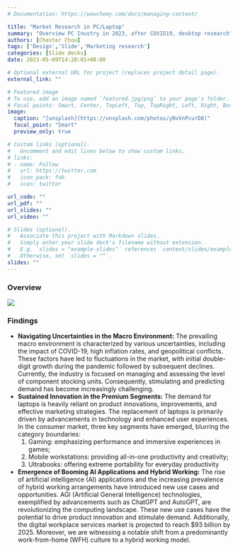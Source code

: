 ```yaml
---
# Documentation: https://wowchemy.com/docs/managing-content/

title: "Market Research in PC/Laptop"
summary: "Overview PC Inustry in 2023, after COVID19, desktop research"
authors: [Chester Chou]
tags: ['Design','Slide','Marketing research']
categories: [Slide decks]
date: 2023-05-09T14:28:01+08:00

# Optional external URL for project (replaces project detail page).
external_link: ""

# Featured image
# To use, add an image named `featured.jpg/png` to your page's folder.
# Focal points: Smart, Center, TopLeft, Top, TopRight, Left, Right, BottomLeft, Bottom, BottomRight.
image:
  caption: "[unsplash](https://unsplash.com/photos/yNvVnPcurD8)"
  focal_point: "Smart"
  preview_only: true

# Custom links (optional).
#   Uncomment and edit lines below to show custom links.
# links:
# - name: Follow
#   url: https://twitter.com
#   icon_pack: fab
#   icon: twitter

url_code: ""
url_pdf: ""
url_slides: ""
url_video: ""

# Slides (optional).
#   Associate this project with Markdown slides.
#   Simply enter your slide deck's filename without extension.
#   E.g. `slides = "example-slides"` references `content/slides/example-slides.md`.
#   Otherwise, set `slides = ""`.
slides: ""
---
```


### **Overview**

![](./image/demo.png)


### **Findings**

- **Navigating Uncertainties in the Macro Environment:** The prevailing macro environment is characterized by various uncertainties, including the impact of COVID-19, high inflation rates, and geopolitical conflicts. These factors have led to fluctuations in the market, with initial double-digit growth during the pandemic followed by subsequent declines. Currently, the industry is focused on managing and assessing the level of component stocking units. Consequently, stimulating and predicting demand has become increasingly challenging.
- **Sustained Innovation in the Premium Segments:** The demand for laptops is heavily reliant on product innovations, improvements, and effective marketing strategies. The replacement of laptops is primarily driven by advancements in technology and enhanced user experiences. In the consumer market, three key segments have emerged, blurring the category boundaries: 
   1. Gaming: emphasizing performance and immersive experiences in games;
   2. Mobile workstations: providing all-in-one productivity and creativity;
   3. Ultrabooks: offering extreme portability for everyday productivity
- **Emergence of Booming AI Applications and Hybrid Working:** The rise of artificial intelligence (AI) applications and the increasing prevalence of hybrid working arrangements have introduced new use cases and opportunities. AGI (Artificial General Intelligence) technologies, exemplified by advancements such as ChatGPT and AutoGPT, are revolutionizing the computing landscape. These new use cases have the potential to drive product innovation and stimulate demand. Additionally, the digital workplace services market is projected to reach $93 billion by 2025. Moreover, we are witnessing a notable shift from a predominantly work-from-home (WFH) culture to a hybrid working model.
